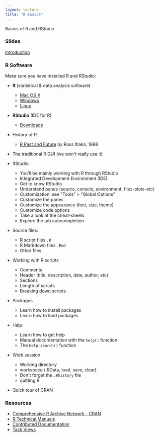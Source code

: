 ```yaml
---
layout: lecture
title: "R Basics"
---
```


<p class="message">
  Basics of R and RStudio
</p>

### Slides

<a href="https://docs.google.com/presentation/d/1n4Wo6lhYIeUi6XPhE7BVhX6cgfcTHkr1_uap0GWmD5Q/pub?start=false&loop=false&delayms=3000" target="_blank">Introduction</a>


### R Software

Make sure you have installed R and RStudio:

- __R__ (statistical & data analysis software)
	- [Mac OS X](https://cran.r-project.org/bin/macosx/)
	- [Windows](https://cran.r-project.org/bin/windows/base/)
	- [Linux](https://cran.r-project.org/bin/linux/)
- __RStudio__ (IDE for R)
	- [Downloads](https://www.rstudio.com/products/rstudio/download/)

- History of R
	+ [R Past and Future](https://cran.r-project.org/doc/html/interface98-paper/paper.html) by Ross Ihaka, 1998
- The traditional R GUI (we won't really use it)
- RStudio:
	+ You'll be mainly working with R through RStudio
	+ Integrated Development Environment (IDE)
	+ Get to know RStudio
	+ Understand panes (source, console, environment, files-plots-etc)
	+ Customization: see "Tools" > "Global Options"
	+ Customize the panes
	+ Customize the appearance (font, size, theme)
	+ Customize code options
	+ Take a look at the cheat-sheets
	+ Explore the tab autocompletion
- Source files:
	- R script files `.R`
	- R Markdown files `.Rmd`
	- Other files
- Working with R scripts
	- Comments
	- Header (title, description, date, author, etc)
	- Sections
	- Length of scripts
	- Breaking down scripts
- Packages
	+ Learn how to install packages
	+ Learn how to load packages
- Help
	+ Learn how to get help
	+ Manual documentation with the `help()` function
	+ The `help.search()` function
- Work session
	+ Working directory
	+ workspace (.RData, load, save, clear)
	+ Don't forget the `.Rhistory` file
	+ quitting R
- Quick tour of CRAN


### Resources

- [Comprehensive R Archive Network - CRAN](https://cran.r-project.org/)
- [R Technical Manuals](https://cran.r-project.org/manuals.html)
- [Contributed Documentation](https://cran.r-project.org/other-docs.html)
- [Task Views](https://cran.r-project.org/web/views)
